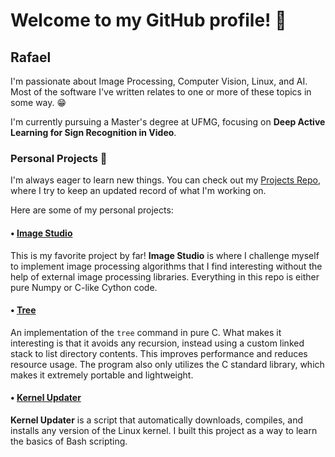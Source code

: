 # Welcome to my GitHub profile! 👋

## Rafael


I'm passionate about Image Processing, Computer Vision, Linux, and AI. Most of the software I've written relates to one or more of these topics in some way. 😁

I'm currently pursuing a Master's degree at UFMG, focusing on **Deep Active Learning for Sign Recognition in Video**.


### Personal Projects 🚀

I'm always eager to learn new things. You can check out my [Projects Repo](https://github.com/RafaelAmauri/Projects), where I try to keep an updated record of what I'm working on.

Here are some of my personal projects:

####  • [Image Studio](https://github.com/RafaelAmauri/Image-Studio)
    
This is my favorite project by far! **Image Studio** is where I challenge myself to implement image processing algorithms that I find interesting without the help of external image processing libraries. Everything in this repo is either pure Numpy or C-like Cython code.

#### • [Tree](https://github.com/RafaelAmauri/Tree)
    
An implementation of the ```tree``` command in pure C. What makes it interesting is that it avoids any recursion, instead using a custom linked stack to list directory contents. This improves performance and reduces resource usage. The program also only utilizes the C standard library, which makes it extremely portable and lightweight.

#### • [Kernel Updater](https://github.com/RafaelAmauri/Kernel-Updater)

**Kernel Updater** is a script that automatically downloads, compiles, and installs any version of the Linux kernel. I built this project as a way to learn the basics of Bash scripting.
